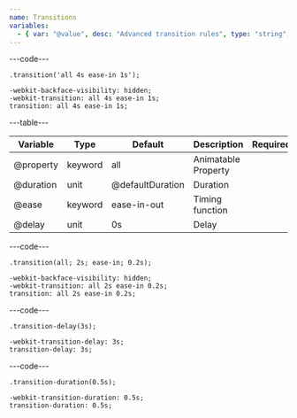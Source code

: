 ```yaml
---
name: Transitions
variables:
  - { var: "@value", desc: "Advanced transition rules", type: "string", default: "'all 0.2s ease-in-out 0s'" }
---
```


---code---

```less
.transition('all 4s ease-in 1s');
```

```less
-webkit-backface-visibility: hidden;
-webkit-transition: all 4s ease-in 1s;
transition: all 4s ease-in 1s;
```

---table---

| Variable  | Type    | Default          | Description         | Required |
| --------- | ------- | ---------------- | ------------------- | -------- |
| @property | keyword | all              | Animatable Property |          |
| @duration | unit    | @defaultDuration | Duration            |          |
| @ease     | keyword | ease-in-out      | Timing function     |          |
| @delay    | unit    | 0s               | Delay               |          |

---code---

```less
.transition(all; 2s; ease-in; 0.2s);
```

```less
-webkit-backface-visibility: hidden;
-webkit-transition: all 2s ease-in 0.2s;
transition: all 2s ease-in 0.2s;
```

---code---

```less
.transition-delay(3s);
```

```less
-webkit-transition-delay: 3s;
transition-delay: 3s;
```

---code---

```less
.transition-duration(0.5s);
```

```less
-webkit-transition-duration: 0.5s;
transition-duration: 0.5s;
```